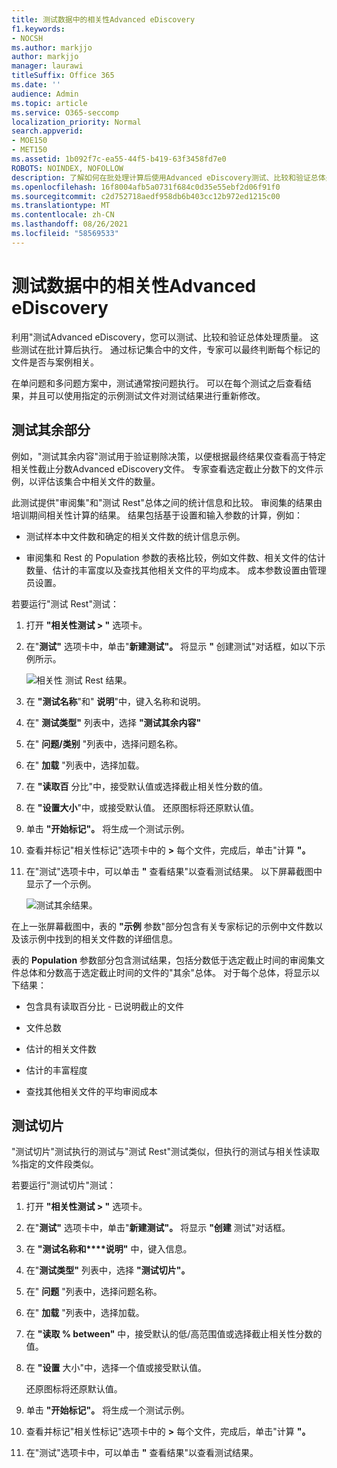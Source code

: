 ```yaml
---
title: 测试数据中的相关性Advanced eDiscovery
f1.keywords:
- NOCSH
ms.author: markjjo
author: markjjo
manager: laurawi
titleSuffix: Office 365
ms.date: ''
audience: Admin
ms.topic: article
ms.service: O365-seccomp
localization_priority: Normal
search.appverid:
- MOE150
- MET150
ms.assetid: 1b092f7c-ea55-44f5-b419-63f3458fd7e0
ROBOTS: NOINDEX, NOFOLLOW
description: 了解如何在批处理计算后使用Advanced eDiscovery测试、比较和验证总体处理质量。
ms.openlocfilehash: 16f8004afb5a0731f684c0d35e55ebf2d06f91f0
ms.sourcegitcommit: c2d752718aedf958db6b403cc12b972ed1215c00
ms.translationtype: MT
ms.contentlocale: zh-CN
ms.lasthandoff: 08/26/2021
ms.locfileid: "58569533"
---
```

# <a name="test-relevance-analysis-in-advanced-ediscovery"></a>测试数据中的相关性Advanced eDiscovery
  
利用"测试Advanced eDiscovery，您可以测试、比较和验证总体处理质量。 这些测试在批计算后执行。 通过标记集合中的文件，专家可以最终判断每个标记的文件是否与案例相关。
  
在单问题和多问题方案中，测试通常按问题执行。 可以在每个测试之后查看结果，并且可以使用指定的示例测试文件对测试结果进行重新修改。
  
## <a name="testing-the-rest"></a>测试其余部分

例如，"测试其余内容"测试用于验证剔除决策，以便根据最终结果仅查看高于特定相关性截止分数Advanced eDiscovery文件。 专家查看选定截止分数下的文件示例，以评估该集合中相关文件的数量。
  
此测试提供"审阅集"和"测试 Rest"总体之间的统计信息和比较。 审阅集的结果由培训期间相关性计算的结果。 结果包括基于设置和输入参数的计算，例如：
  
- 测试样本中文件数和确定的相关文件数的统计信息示例。

- 审阅集和 Rest 的 Population 参数的表格比较，例如文件数、相关文件的估计数量、估计的丰富度以及查找其他相关文件的平均成本。 成本参数设置由管理员设置。

若要运行"测试 Rest"测试：

1. 打开 **"相关性测试 \> "** 选项卡。

2. 在"**测试"** 选项卡中，单击"**新建测试"。** 将显示 **"** 创建测试"对话框，如以下示例所示。

    ![相关性 测试 Rest 结果。](../media/46e6898a-f929-4fd0-88d9-6f91d04b6ce2.png)
  
3. 在 **"测试名称**"和" **说明**"中，键入名称和说明。

4. 在" **测试类型"** 列表中，选择 **"测试其余内容"**

5. 在" **问题/类别** "列表中，选择问题名称。

6. 在" **加载** "列表中，选择加载。 

7. 在 **"读取百** 分比"中，接受默认值或选择截止相关性分数的值。 

8. 在 **"设置大小**"中，或接受默认值。 还原图标将还原默认值。

9. 单击 **"开始标记"。** 将生成一个测试示例。

10. 查看并标记"相关性标记"选项卡中的 **\>** 每个文件，完成后，单击"计算 **"。**

11. 在"测试"选项卡中，可以单击 **"** 查看结果"以查看测试结果。 以下屏幕截图中显示了一个示例。

    ![测试其余结果。](../media/b95744a9-047d-4c29-992d-04fa7e58e58a.png)
  
在上一张屏幕截图中，表的 **"示例** 参数"部分包含有关专家标记的示例中文件数以及该示例中找到的相关文件数的详细信息。
  
表的 **Population** 参数部分包含测试结果，包括分数低于选定截止时间的审阅集文件总体和分数高于选定截止时间的文件的"其余"总体。 对于每个总体，将显示以下结果：
  
- 包含具有读取百分比 - 已说明截止的文件

- 文件总数

- 估计的相关文件数

- 估计的丰富程度

- 查找其他相关文件的平均审阅成本

## <a name="testing-the-slice"></a>测试切片

"测试切片"测试执行的测试与"测试 Rest"测试类似，但执行的测试与相关性读取 %指定的文件段类似。

若要运行"测试切片"测试：
  
1. 打开 **"相关性测试 \> "** 选项卡。

2. 在"**测试"** 选项卡中，单击"**新建测试"。** 将显示 **"创建** 测试"对话框。

3. 在 **"测试名称和****说明"** 中，键入信息。

4. 在"**测试类型"** 列表中，选择 **"测试切片"。**

5. 在" **问题** "列表中，选择问题名称。

6. 在" **加载** "列表中，选择加载。

7. 在 **"读取 % between"** 中，接受默认的低/高范围值或选择截止相关性分数的值。

8. 在 **"设置** 大小"中，选择一个值或接受默认值。

    还原图标将还原默认值。

9. 单击 **"开始标记"。** 将生成一个测试示例。

10. 查看并标记"相关性标记"选项卡中的 **\>** 每个文件，完成后，单击"计算 **"。**

11. 在"测试"选项卡中，可以单击 **"** 查看结果"以查看测试结果。
